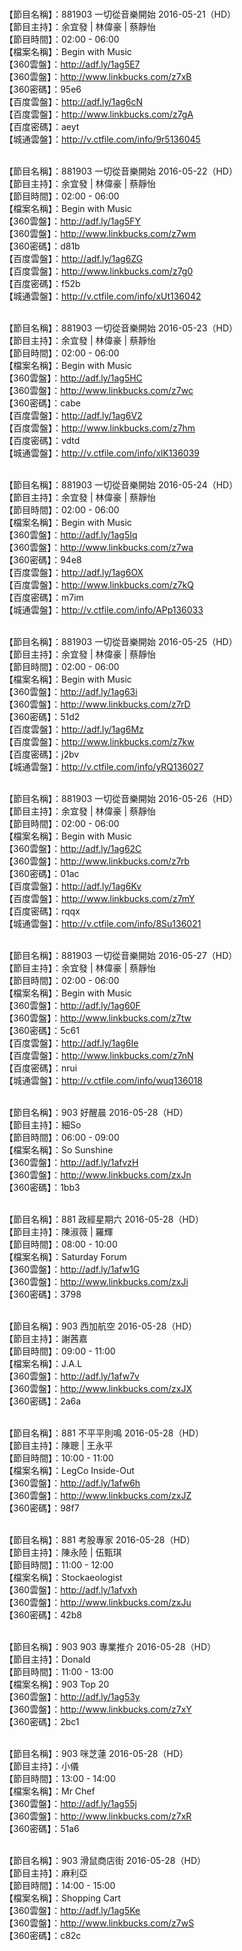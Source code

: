<br>【節目名稱】：881903 一切從音樂開始 2016-05-21（HD）
<br>【節目主持】：余宜發 | 林偉豪 | 蔡靜怡
<br>【節目時間】：02:00 - 06:00
<br>【檔案名稱】：Begin with Music
<br>【360雲盤】：http://adf.ly/1ag5E7
<br>【360雲盤】：http://www.linkbucks.com/z7xB
<br>【360密碼】：95e6
<br>【百度雲盤】：http://adf.ly/1ag6cN
<br>【百度雲盤】：http://www.linkbucks.com/z7gA
<br>【百度密碼】：aeyt
<br>【城通雲盤】：http://v.ctfile.com/info/9r5136045

<br>【節目名稱】：881903 一切從音樂開始 2016-05-22（HD）
<br>【節目主持】：余宜發 | 林偉豪 | 蔡靜怡
<br>【節目時間】：02:00 - 06:00
<br>【檔案名稱】：Begin with Music
<br>【360雲盤】：http://adf.ly/1ag5FY
<br>【360雲盤】：http://www.linkbucks.com/z7wm
<br>【360密碼】：d81b
<br>【百度雲盤】：http://adf.ly/1ag6ZG
<br>【百度雲盤】：http://www.linkbucks.com/z7g0
<br>【百度密碼】：f52b
<br>【城通雲盤】：http://v.ctfile.com/info/xUt136042

<br>【節目名稱】：881903 一切從音樂開始 2016-05-23（HD）
<br>【節目主持】：余宜發 | 林偉豪 | 蔡靜怡
<br>【節目時間】：02:00 - 06:00
<br>【檔案名稱】：Begin with Music
<br>【360雲盤】：http://adf.ly/1ag5HC
<br>【360雲盤】：http://www.linkbucks.com/z7wc
<br>【360密碼】：cabe
<br>【百度雲盤】：http://adf.ly/1ag6V2
<br>【百度雲盤】：http://www.linkbucks.com/z7hm
<br>【百度密碼】：vdtd
<br>【城通雲盤】：http://v.ctfile.com/info/xlK136039

<br>【節目名稱】：881903 一切從音樂開始 2016-05-24（HD）
<br>【節目主持】：余宜發 | 林偉豪 | 蔡靜怡
<br>【節目時間】：02:00 - 06:00
<br>【檔案名稱】：Begin with Music
<br>【360雲盤】：http://adf.ly/1ag5Iq
<br>【360雲盤】：http://www.linkbucks.com/z7wa
<br>【360密碼】：94e8
<br>【百度雲盤】：http://adf.ly/1ag6OX
<br>【百度雲盤】：http://www.linkbucks.com/z7kQ
<br>【百度密碼】：m7im
<br>【城通雲盤】：http://v.ctfile.com/info/APp136033

<br>【節目名稱】：881903 一切從音樂開始 2016-05-25（HD）
<br>【節目主持】：余宜發 | 林偉豪 | 蔡靜怡
<br>【節目時間】：02:00 - 06:00
<br>【檔案名稱】：Begin with Music
<br>【360雲盤】：http://adf.ly/1ag63i
<br>【360雲盤】：http://www.linkbucks.com/z7rD
<br>【360密碼】：51d2
<br>【百度雲盤】：http://adf.ly/1ag6Mz
<br>【百度雲盤】：http://www.linkbucks.com/z7kw
<br>【百度密碼】：j2bv
<br>【城通雲盤】：http://v.ctfile.com/info/yRQ136027

<br>【節目名稱】：881903 一切從音樂開始 2016-05-26（HD）
<br>【節目主持】：余宜發 | 林偉豪 | 蔡靜怡
<br>【節目時間】：02:00 - 06:00
<br>【檔案名稱】：Begin with Music
<br>【360雲盤】：http://adf.ly/1ag62C
<br>【360雲盤】：http://www.linkbucks.com/z7rb
<br>【360密碼】：01ac
<br>【百度雲盤】：http://adf.ly/1ag6Kv
<br>【百度雲盤】：http://www.linkbucks.com/z7mY
<br>【百度密碼】：rqqx
<br>【城通雲盤】：http://v.ctfile.com/info/8Su136021

<br>【節目名稱】：881903 一切從音樂開始 2016-05-27（HD）
<br>【節目主持】：余宜發 | 林偉豪 | 蔡靜怡
<br>【節目時間】：02:00 - 06:00
<br>【檔案名稱】：Begin with Music
<br>【360雲盤】：http://adf.ly/1ag60F
<br>【360雲盤】：http://www.linkbucks.com/z7tw
<br>【360密碼】：5c61
<br>【百度雲盤】：http://adf.ly/1ag6Ie
<br>【百度雲盤】：http://www.linkbucks.com/z7nN
<br>【百度密碼】：nrui
<br>【城通雲盤】：http://v.ctfile.com/info/wuq136018

<br>【節目名稱】：903 好醒晨 2016-05-28（HD）
<br>【節目主持】：細So
<br>【節目時間】：06:00 - 09:00
<br>【檔案名稱】：So Sunshine
<br>【360雲盤】：http://adf.ly/1afvzH
<br>【360雲盤】：http://www.linkbucks.com/zxJn
<br>【360密碼】：1bb3

<br>【節目名稱】：881 政經星期六 2016-05-28（HD）
<br>【節目主持】：陳淑薇 | 羅輝
<br>【節目時間】：08:00 - 10:00
<br>【檔案名稱】：Saturday Forum
<br>【360雲盤】：http://adf.ly/1afw1G
<br>【360雲盤】：http://www.linkbucks.com/zxJi
<br>【360密碼】：3798

<br>【節目名稱】：903 西加航空 2016-05-28（HD）
<br>【節目主持】：謝茜嘉
<br>【節目時間】：09:00 - 11:00
<br>【檔案名稱】：J.A.L
<br>【360雲盤】：http://adf.ly/1afw7v
<br>【360雲盤】：http://www.linkbucks.com/zxJX
<br>【360密碼】：2a6a

<br>【節目名稱】：881 不平平則鳴 2016-05-28（HD）
<br>【節目主持】：陳聰 | 王永平
<br>【節目時間】：10:00 - 11:00
<br>【檔案名稱】：LegCo Inside-Out
<br>【360雲盤】：http://adf.ly/1afw6h
<br>【360雲盤】：http://www.linkbucks.com/zxJZ
<br>【360密碼】：98f7

<br>【節目名稱】：881 考股專家 2016-05-28（HD）
<br>【節目主持】：陳永陸 | 伍甄琪
<br>【節目時間】：11:00 - 12:00
<br>【檔案名稱】：Stockaeologist
<br>【360雲盤】：http://adf.ly/1afvxh
<br>【360雲盤】：http://www.linkbucks.com/zxJu
<br>【360密碼】：42b8

<br>【節目名稱】：903 903 專業推介 2016-05-28（HD）
<br>【節目主持】：Donald
<br>【節目時間】：11:00 - 13:00
<br>【檔案名稱】：903 Top 20
<br>【360雲盤】：http://adf.ly/1ag53y
<br>【360雲盤】：http://www.linkbucks.com/z7xY
<br>【360密碼】：2bc1

<br>【節目名稱】：903 咪芝蓮 2016-05-28（HD）
<br>【節目主持】：小儀
<br>【節目時間】：13:00 - 14:00
<br>【檔案名稱】：Mr Chef
<br>【360雲盤】：http://adf.ly/1ag55j
<br>【360雲盤】：http://www.linkbucks.com/z7xR
<br>【360密碼】：51a6

<br>【節目名稱】：903 滑鼠商店街 2016-05-28（HD）
<br>【節目主持】：麻利亞
<br>【節目時間】：14:00 - 15:00
<br>【檔案名稱】：Shopping Cart
<br>【360雲盤】：http://adf.ly/1ag5Ke
<br>【360雲盤】：http://www.linkbucks.com/z7wS
<br>【360密碼】：c82c
